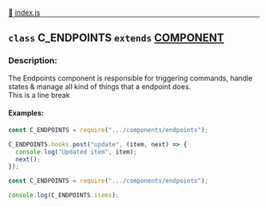<div class="mb-0">
    🔗 <a class="source-code" target="_blank"
        href="https://github.com/OpenHausIO/backend/blob/dev/components/devices/class.device.js">index.js</a>
</div>
<hr style="margin: 0 !important" />

<!-- CLASS -->

<!-- GENERAL -->
## `class` C_ENDPOINTS  `extends`  [COMPONENT](backend/system/component/class.component.js)  
### Description:

The Endpoints component is responsible for triggering commands, handle states & manage all kind of things that a endpoint does.<br />
This is a line break

<!-- GENERAL -->

<!-- PARAMETER -->
<!-- PARAMETER -->

<!-- PROPERTIES -->
<!-- PROPERTIES -->

<!-- EVENTS -->
<!-- EVENTS -->

<!-- EXAMPLES -->
#### Examples:
        
```js
const C_ENDPOINTS = require(".../components/endpoints");

C_ENDPOINTS.hooks.post("update", (item, next) => {
  console.log("Updated item", item);
  next();
});
```

        
```js
const C_ENDPOINTS = require(".../components/endpoints");

console.log(C_ENDPOINTS.items);
```
<!-- EXAMPLES -->

<!-- LINKS -->
<!-- LINKS -->

<!-- CLASS -->



<!-- METHODS -->
<!-- METHODS -->